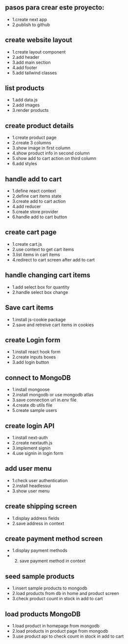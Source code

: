 ## pasos para crear este proyecto:
- 1.create next app
- 2.publish to github

## create website layout
- 1.create layout component
- 2.add header
- 3.add main section
- 4.add footer
- 5.add tailwind classes

## list products
- 1.add data.js
- 2.add images
- 3.render products

## create product details
- 1.create product page
- 2.create 3 columns
- 3.show image in first column
- 4.show product info in second column
- 5.show add to cart action on third column
- 6.add styles
 
## handle add to cart 
- 1.define react context
- 2.define cart items state
- 3.create add to cart action
- 4.add reducer
- 5.create store provider
- 6.handle add to cart button

## create cart page
- 1.create cart.js
- 2.use context to get cart items
- 3.list items in cart items
- 4.redirect to cart screen after add to cart

## handle changing cart items 
- 1.add select box for quantity
- 2.handle select box change

## Save cart items 
- 1.install js-cookie package
- 2.save and retreive cart items in cookies

## create Login form 
- 1.install react hook form
- 2.create inputs boxes
- 3.add login button

## connect to MongoDB
- 1.install mongoose
- 2.install mongodb or use mongodb atlas
- 3.save connection url in.env file
- 4.create db utils file
- 5.create sample users

## create login API
- 1.install next-auth
- 2.create nextauth.js
- 3.implement signin
- 4.use signin in login form

## add user menu
- 1.check user authentication
- 2.install headlessui
- 3.show user menu

## create shipping screen
- 1.display address fields
- 2.save address in context

## create payment method screen
- 1.display payment methods
- 2. save payment method in context

## seed sample products
- 1.insert sample products to mongodb
- 2.load products from db in home and product screen
- 3.check product count in stock in add to cart

## load products MongoDB
- 1.load product in homepage from mongodb
- 2.load products in product page from mongodb
- 3.use product api to check count in stock in add to cart